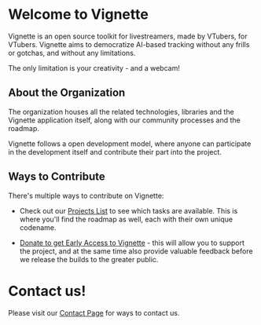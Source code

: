 # Welcome to Vignette

Vignette is an open source toolkit for livestreamers, made by VTubers, for VTubers. Vignette aims to democratize AI-based tracking without any frills or gotchas, and without any limitations. 

The only limitation is your creativity - and a webcam!

## About the Organization

The organization houses all the related technologies, libraries and the Vignette application itself, along with our community processes and the roadmap. 

Vignette follows a open development model, where anyone can participate in the development itself and contribute their part into the project.

## Ways to Contribute

There's multiple ways to contribute on Vignette:

- Check out our [Projects List](https://github.com/orgs/vignetteapp/projects) to see which tasks are available. This is where you'll find the roadmap as well, each with their own unique codename.

- [Donate to get Early Access to Vignette](https://github.com/sponsors/vignetteapp) - this will allow you to support the project, and at the same time also provide valuable feedback before we release the builds to the greater public.

# Contact us!

Please visit our [Contact Page](https://vignetteapp.org/contact) for ways to contact us.